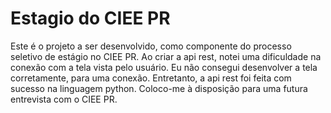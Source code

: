 # Estagio do CIEE PR

Este é o projeto a ser desenvolvido, como componente do processo seletivo de estágio no CIEE PR.
Ao criar a api rest, notei uma dificuldade na conexão com a tela vista pelo usuário. 
Eu não consegui desenvolver a tela corretamente, para uma conexão.
Entretanto, a api rest foi feita com sucesso na linguagem python.
Coloco-me à disposição para uma futura entrevista com o CIEE PR.


